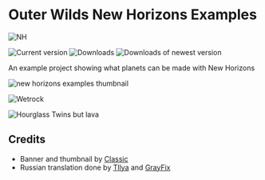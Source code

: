 # Outer Wilds New Horizons Examples

![NH](https://user-images.githubusercontent.com/22628069/170398226-ad109b8c-64c8-455f-b48c-891fa320dd92.png)

![Current version](https://img.shields.io/github/manifest-json/v/xen-42/ow-new-horizons-examples?color=gree&filename=manifest.json)
![Downloads](https://img.shields.io/github/downloads/xen-42/ow-new-horizons-examples/total)
![Downloads of newest version](https://img.shields.io/github/downloads/xen-42/ow-new-horizons-examples/latest/total)

An example project showing what planets can be made with New Horizons

![new horizons examples thumbnail](https://user-images.githubusercontent.com/22628069/146660191-9fd100a9-2d48-4cba-92b4-e0ef5fd7437f.png)

![Wetrock](https://user-images.githubusercontent.com/22628069/152668735-cb67b21e-c408-4f7c-a2e4-3fa432fc8833.png)

![Hourglass Twins but lava](https://user-images.githubusercontent.com/22628069/152668751-79b4d334-4171-4997-b6d1-fb668ac4d995.png)

## Credits
- Banner and thumbnail by [Classic](https://github.com/ClassicalBro)
- Russian translation done by [Tllya](https://github.com/Tllya) and [GrayFix](https://github.com/GrayFix)
